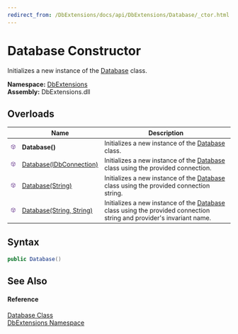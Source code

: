 ```yaml
---
redirect_from: /DbExtensions/docs/api/DbExtensions/Database/_ctor.html
---
```


Database Constructor
====================
Initializes a new instance of the [Database][1] class.
  
**Namespace:** [DbExtensions][2]  
**Assembly:** DbExtensions.dll

Overloads
---------

|                  | Name                          | Description                                                                                                               |
| ---------------- | ----------------------------- | ------------------------------------------------------------------------------------------------------------------------- |
| ![Public method] | **Database()**                | Initializes a new instance of the [Database][1] class.                                                                    |
| ![Public method] | [Database(IDbConnection)][3]  | Initializes a new instance of the [Database][1] class using the provided connection.                                      |
| ![Public method] | [Database(String)][4]         | Initializes a new instance of the [Database][1] class using the provided connection string.                               |
| ![Public method] | [Database(String, String)][5] | Initializes a new instance of the [Database][1] class using the provided connection string and provider's invariant name. |


Syntax
------

```csharp
public Database()
```


See Also
--------

#### Reference
[Database Class][1]  
[DbExtensions Namespace][2]  

[1]: README.md
[2]: ../README.md
[3]: _ctor_1.md
[4]: _ctor_2.md
[5]: _ctor_3.md
[Public method]: ../../icons/pubmethod.svg "Public method"
